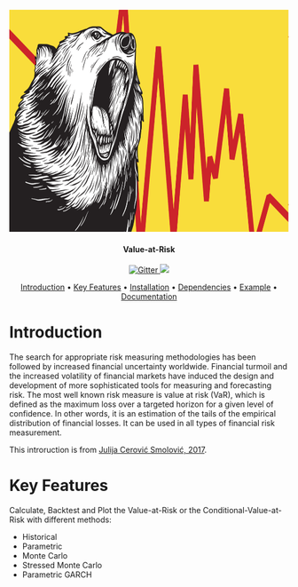 <div align="center">
  <p>
    <a href='https://www.freepik.com/vectors/business'>
      <img src="./resources/logo/var_logo.png" width="700" height="400">
    </a>
  </p>

<h4 align="center">Value-at-Risk</h4>

<p align="center">
  <a href="https://media0.giphy.com/media/VbnUQpnihPSIgIXuZv/giphy.gif">
    <img src="https://forthebadge.com/images/badges/contains-cat-gifs.svg"
         alt="Gitter">
  </a>
  <a href="https://i.makeagif.com/media/10-25-2015/oWi1M-.gif">
    <img src="http://forthebadge.com/images/badges/mom-made-pizza-rolls.svg">
  </a>
</p>

<p align="center">
  <a href="#introduction">Introduction</a> •
  <a href="#key-features">Key Features</a> •
  <a href="#installation">Installation</a> •
  <a href="#dependencies">Dependencies</a> •
  <a href="#example">Example</a> •
  <a href="#documentation">Documentation</a>
</p>
</div>

# Introduction
The search for appropriate risk measuring methodologies has been followed by increased financial uncertainty
worldwide. Financial turmoil and the increased volatility of financial markets have induced the design and
development of more sophisticated tools for measuring and forecasting risk. The most well known risk measure is
value at risk (VaR), which is defined as the maximum loss over a targeted horizon for a given level of confidence.
In other words, it is an estimation of the tails of the empirical distribution of financial losses. It can be used
in all types of financial risk measurement.

This introruction is from [Julija Cerović Smolović, 2017](https://doi.org/10.1080/1331677X.2017.1305773).

# Key Features
Calculate, Backtest and Plot the Value-at-Risk or the Conditional-Value-at-Risk with different methods:
   - Historical
   - Parametric
   - Monte Carlo
   - Stressed Monte Carlo
   - Parametric GARCH
